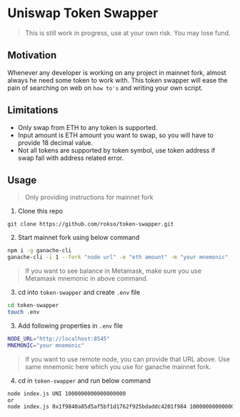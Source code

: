 # Uniswap Token Swapper
> This is still work in progress, use at your own risk. You may lose fund.

## Motivation
Whenever any developer is working on any project in mainnet fork, almost always he need some token to work with. 
This token swapper will ease the pain of searching on web on `how to's` and writing your own script.

## Limitations
- Only swap from ETH to any token is supported.
- Input amount is ETH amount you want to swap, so you will have to provide 18 decimal value.
- Not all tokens are supported by token symbol, use token address if swap fail with address related error.

## Usage
> Only providing instructions for mainnet fork

1. Clone this repo
```git
git clone https://github.com/rokso/token-swapper.git
```

2. Start mainnet fork using below command
```bash
npm i -g ganache-cli
ganache-cli -i 1 --fork "node url" -e "eth amount" -m "your mnemonic"
```
> If you want to see balance in Metamask, make sure you use Metamask mnemonic in above command.

3. cd into `token-swapper` and create `.env` file
```bash
cd token-swapper
touch .env
```

3. Add following properties in `.env` file
```bash
NODE_URL="http://localhost:8545"
MNEMONIC="your mnemonic"
```
> If you want to use remote node, you can provide that URL above.
> Use same mnemonic here which you use for ganache mainnet fork.

4. cd in `token-swapper` and run below command
```bash
node index.js UNI 1000000000000000000
or
node index.js 0x1f9840a85d5af5bf1d1762f925bdaddc4201f984 1000000000000000000
```
